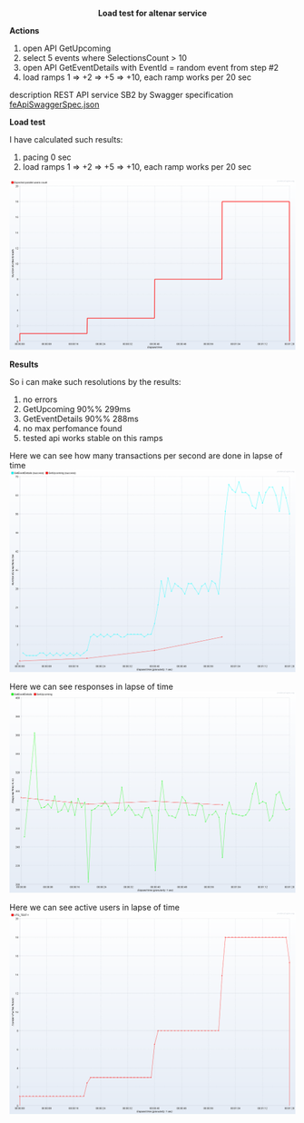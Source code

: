 <p align="center">
  <b>Load test for altenar service</b>
</p>

<b>Actions</b>
1. open API GetUpcoming
2. select 5 events where SelectionsCount > 10
3. open API GetEventDetails with EventId = random event from step #2
4. load ramps 1 => +2 => +5 => +10, each ramp works per 20 sec

description REST API service SB2 by Swagger specification 
[feApiSwaggerSpec.json](Test_Data/feApiSwaggerSpec.json)

<b>Load test</b>

I have calculated such results:
1. pacing 0 sec
2. load ramps 1 => +2 => +5 => +10, each ramp works per 20 sec

![Test plan](Test_Results/1.test_plan.png?raw=true "Test plan")

<b>Results</b>

So i can make such resolutions by the results:
1. no errors
2. GetUpcoming 90%% 299ms
3. GetEventDetails 90%% 288ms
4. no max perfomance found
5. tested api works stable on this ramps




Here we can see how many transactions per second are done in lapse of time
![Transactions per second](Test_Results/4.results_Transactions_per_Second.png?raw=true "Transactions per second")

Here we can see responses in lapse of time
![Response times over time](Test_Results/3.results_Response_Times_Over_Time.png?raw=true "Response times over time")

Here we can see active users in lapse of time
![Active threads over time](Test_Results/2.results_Active_Threads_Over_Time.png?raw=true "Active threads over time")

